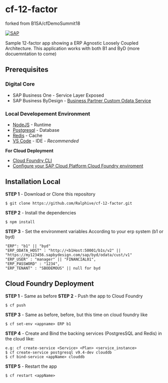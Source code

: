 
# cf-12-factor 
forked from B1SA/cfDemoSummit18

[![SAP](https://i.imgur.com/kkQTp3m.png)](https://cloudplatform.sap.com)

Sample 12-factor app showing a ERP Agnostic Loosely Coupled Architecture. This application works with both B1 and ByD 
(more docuemntation to come)

## Prerequisites
### Digital Core
* SAP Business One - Service Layer Exposed
* SAP Business ByDesign - [Business Partner Custom Odata Service](https://github.com/SAP/sapbydesign-api-samples/blob/master/Business%20Partner%20Data/Custom%20OData%20Service/vmubusinesspartner.xml)

### Local Developement Environment
* [NodeJS](https://nodejs.org/en/download/) - Runtime
* [Postgresql](https://www.postgresql.org/download/) - Database
* [Redis](https://redis.io/download) - Cache
* [VS Code](https://code.visualstudio.com/) - IDE - *Recommended*


**For Cloud Deployment**
* [Cloud Foundry CLI](https://github.com/cloudfoundry/cli#downloads) 
* [Configure your SAP Cloud Platform Cloud Foundry enviroment](https://developers.sap.com/uk/tutorials/hcp-cf-getting-started.html)

## Installation Local

**STEP 1** - Download or Clone this repository

    $ git clone https://github.com/Ralphive/cf-12-factor.git

**STEP 2** -  Install the dependencies

    $ npm install

**STEP 3** - Set the environment variables According to your erp system (b1 or byd)

~~~~
"ERP": "b1" || "byd"
"ERP_ODATA_HOST" : "http://<b1Host:50001/b1s/v2" || "https://my123456.sapbydesign.com/sap/byd/odata/cust/v1"
"ERP_USER" : "manager" || "FINANCIAL01",
"ERP_PASSWORD" : "1234",
"ERP_TENANT" : "SBODEMOUS" || null for byd
~~~~
## Cloud Foundry Deployment 
**STEP 1** - Same as before
**STEP 2** - Push the app to Cloud Foundry

    $ cf push

**STEP 3** - Same as before, before, but this time on cloud foundry like

    $ cf set-env <appname> ERP b1

**STEP 4** - Create and Bind the backing services (PostgresSQL and Redis) in the cloud like:

    e.g: cf create-service <Service> <Plan> <service_instance>
    $ cf create-service postgresql v9.4-dev clouddb
    $ cf bind-service <appName> clouddb
 **STEP 5** - Restart the app

    $ cf restart <appName>


